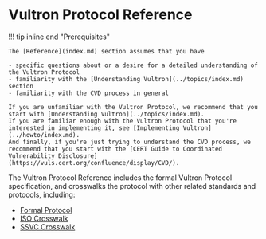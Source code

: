 # Vultron Protocol Reference

!!! tip inline end "Prerequisites"

    The [Reference](index.md) section assumes that you have

    - specific questions about or a desire for a detailed understanding of the Vultron Protocol
    - familiarity with the [Understanding Vultron](../topics/index.md) section
    - familiarity with the CVD process in general
     
    If you are unfamiliar with the Vultron Protocol, we recommend that you start with [Understanding Vultron](../topics/index.md).
    If you are familiar enough with the Vultron Protocol that you're interested in implementing it, see [Implementing Vultron](../howto/index.md).
    And finally, if you're just trying to understand the CVD process, we recommend that you start with the [CERT Guide to Coordinated Vulnerability Disclosure](https://vuls.cert.org/confluence/display/CVD/).


The Vultron Protocol Reference includes the formal Vultron Protocol specification, and crosswalks the
protocol with other related standards and protocols, including:

- [Formal Protocol](formal_protocol/index.md)
- [ISO Crosswalk](iso_crosswalk.md)
- [SSVC Crosswalk](ssvc_crosswalk.md)